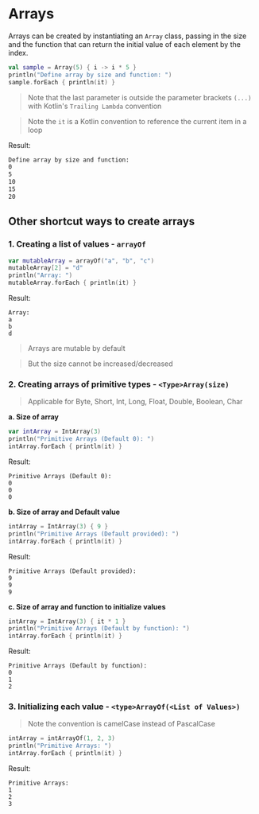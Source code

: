 # Arrays

Arrays can be created by instantiating an `Array` class, passing in the size and the function that can return the initial value of each element by the index.

```kotlin
val sample = Array(5) { i -> i * 5 }
println("Define array by size and function: ")
sample.forEach { println(it) }
```

> Note that the last parameter is outside the parameter brackets `(...)` with Kotlin's `Trailing Lambda` convention

> Note the `it` is a Kotlin convention to reference the current item in a loop

Result:
```bash
Define array by size and function:
0
5
10
15
20
```

## Other shortcut ways to create arrays

### 1. Creating a list of values - `arrayOf`

```kotlin
var mutableArray = arrayOf("a", "b", "c")
mutableArray[2] = "d"
println("Array: ")
mutableArray.forEach { println(it) }
```

Result:
```shell
Array:
a
b
d
```

> Arrays are mutable by default

> But the size cannot be increased/decreased

### 2. Creating arrays of primitive types - `<Type>Array(size)`

> Applicable for Byte, Short, Int, Long, Float, Double, Boolean, Char

**a. Size of array**
```kotlin
var intArray = IntArray(3)
println("Primitive Arrays (Default 0): ")
intArray.forEach { println(it) }
```

Result:

```shell
Primitive Arrays (Default 0):
0
0
0
```

**b. Size of array and Default value**
```kotlin
intArray = IntArray(3) { 9 }
println("Primitive Arrays (Default provided): ")
intArray.forEach { println(it) }
```

Result:
```shell
Primitive Arrays (Default provided):
9
9
9
```

**c. Size of array and function to initialize values**

```kotlin
intArray = IntArray(3) { it * 1 }
println("Primitive Arrays (Default by function): ")
intArray.forEach { println(it) }
```

Result:
```shell
Primitive Arrays (Default by function):
0
1
2
```

### 3. Initializing each value - `<type>ArrayOf(<List of Values>)`

> Note the convention is camelCase instead of PascalCase

```kotlin
intArray = intArrayOf(1, 2, 3)
println("Primitive Arrays: ")
intArray.forEach { println(it) }
```

Result:
```shell
Primitive Arrays:
1
2
3
```